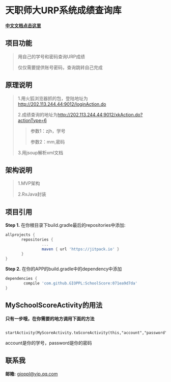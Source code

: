 天职师大URP系统成绩查询库
======================================================
**[中文文档点击这里](https://github.com/GIOPPL/SchoolScore/blob/master/README.md)**

项目功能
-------------------
>用自己的学号和密码查询URP成绩
>
>仅仅需要提供账号密码，查询跳转自己完成

原理说明
--------
> 1.用火狐浏览器抓的包，登陆地址为<http://202.113.244.44:9012/loginAction.do>
>
> 2.成绩查询的地址为<http://202.113.244.44:9012/xkAction.do?actionType=6>
>>参数1：zjh，学号
>>
>>参数2：mm,密码
>>
> 3.用jsoup解析xml文档

架构说明
-------
> 1.MVP架构
>
> 2.RxJava封装

项目引用
---------
**Step 1.** 在你根目录下build.gradle最后的repositories中添加:
```groovy
allprojects {
	   repositories {
		        ...
		        maven { url 'https://jitpack.io' }
	   }
}
```

**Step 2.** 在你的APP的build.gradle中的dependency中添加
```groovy
dependencies {
	    compile 'com.github.GIOPPL:SchoolScore:071ea9d7da'
}
```

MySchoolScoreActivity的用法
----------------------------------
**只有一步哦，在你需要的地方调用下面的方法** 
```adnroid 
    startActivity(MyScoreActivity.toScoreActivity(this,"account","password"))
```
account是你的学号，password是你的密码

联系我
-------
 **邮箱:** gioppl@vip.qq.com
